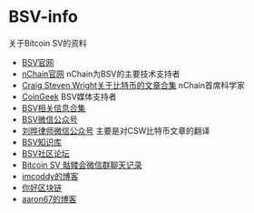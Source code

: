 # BSV-info

关于Bitcoin SV的资料

- [BSV官网](https://bitcoinsv.io/)
- [nChain官网](http://nchain.com/) nChain为BSV的主要技术支持者
- [Craig Steven Wright关于比特币的文章合集](https://medium.com/@craig_10243) nChain首席科学家
- [CoinGeek](https://coingeek.com/) BSV媒体支持者
- [BSV相关信息合集](https://github.com/monkeylord/awesome-bitcoin-sv)
- [BSV微信公众号](https://mp.weixin.qq.com/s/KnaQhZ9FMSL4sPn5ViyaSg)
- [刘晔律师微信公众号](https://mp.weixin.qq.com/s/5PFj7reFM2yZOLjDuU4N1g) 主要是对CSW比特币文章的翻译
- [BSV知识库](http://www.1bsv.cn)
- [BSV社区论坛](https://www.bitsv.club)
- [Bitcoin SV 骷髅会微信群聊天记录](https://svskull.club)
- [imcoddy的博客](https://imcoddy.github.io/bitcoin-cash-note/archives/)
- [你好区块链](https://hiblockchain.io)
- [aaron67的博客](https://aaron67.cc/tags/bitcoin/)

